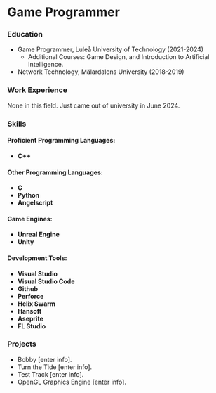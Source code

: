 # Game Programmer

### Education
- Game Programmer, Luleå University of Technology (2021-2024)
  * Additional Courses: Game Design, and Introduction to Artificial Intelligence.
- Network Technology, Mälardalens University (2018-2019)

### Work Experience
None in this field. Just came out of university in June 2024.

### Skills
#### Proficient Programming Languages:
- **C++**
#### Other Programming Languages:
- **C**
- **Python**
- **Angelscript**
#### Game Engines:
- **Unreal Engine**
- **Unity**
#### Development Tools:
- **Visual Studio**
- **Visual Studio Code**
- **Github**
- **Perforce**
- **Helix Swarm**
- **Hansoft**
- **Aseprite**
- **FL Studio**

### Projects
- Bobby [enter info].
- Turn the Tide [enter info].
- Test Track [enter info].
- OpenGL Graphics Engine [enter info].
